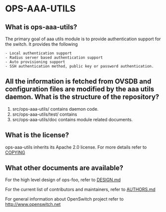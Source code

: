 OPS-AAA-UTILS
==========

What is ops-aaa-utils?
----------------
The primary goal of aaa utils module is to provide authentication support for the switch. It provides the following

	- Local authentication support
	- Radius server based authentication support
	- Auto provisioning support
	- SSH authentication method, public key or password authentication.

All the information is fetched from OVSDB and configuration files are modified by the aaa utils daemon.
What is the structure of the repository?
----------------------------------------

1. src/ops-aaa-utils/ contains daemon code.
2. src/ops-aaa-utils/test/ contains
3. src/ops-aaa-utils/doc contains module related documents.

What is the license?
--------------------
ops-aaa-utils inherits its Apache 2.0 license. For more details refer to [COPYING](http://www.apache.org/licenses/LICENSE-2.0)

What other documents are available?
-----------------------------------
For the high level design of ops-foo, refer to [DESIGN.md](DESIGN.md)

For the current list of contributors and maintainers, refer to [AUTHORS.md](AUTHORS.md)

For general information about OpenSwitch project refer to http://www.openswitch.net
